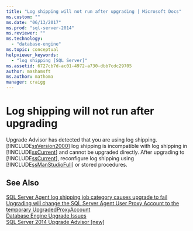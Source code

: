 ```yaml
---
title: "Log shipping will not run after upgrading | Microsoft Docs"
ms.custom: ""
ms.date: "06/13/2017"
ms.prod: "sql-server-2014"
ms.reviewer: ""
ms.technology: 
  - "database-engine"
ms.topic: conceptual
helpviewer_keywords: 
  - "log shipping [SQL Server]"
ms.assetid: 6727cb7d-ac01-4972-a730-dbb7cdc29705
author: mashamsft
ms.author: mathoma
manager: craigg
---
```

# Log shipping will not run after upgrading
  Upgrade Advisor has detected that you are using log shipping. [!INCLUDE[ssVersion2000](../../includes/ssversion2000-md.md)] log shipping is incompatible with log shipping in [!INCLUDE[ssCurrent](../../includes/sscurrent-md.md)] and cannot be upgraded directly. After upgrading to [!INCLUDE[ssCurrent](../../includes/sscurrent-md.md)], reconfigure log shipping using [!INCLUDE[ssManStudioFull](../../includes/ssmanstudiofull-md.md)] or stored procedures.  
  
## See Also  
 [SQL Server Agent log shipping job category causes upgrade to fail](../../../2014/sql-server/install/sql-server-agent-log-shipping-job-category-causes-upgrade-to-fail.md)   
 [Upgrading will change the SQL Server Agent User Proxy Account to the temporary UpgradedProxyAccount](../../../2014/sql-server/install/upgrading-changes-sql-server-agent-user-proxy-account-to-temporary-account.md)   
 [Database Engine Upgrade Issues](../../../2014/sql-server/install/database-engine-upgrade-issues.md)   
 [SQL Server 2014 Upgrade Advisor &#91;new&#93;](/sql/2014/sql-server/install/sql-server-2014-upgrade-advisor)  
  
  

